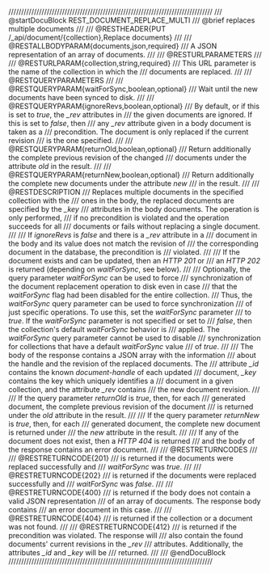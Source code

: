 ////////////////////////////////////////////////////////////////////////////////
/// @startDocuBlock REST_DOCUMENT_REPLACE_MULTI
/// @brief replaces multiple documents
///
/// @RESTHEADER{PUT /_api/document/{collection},Replace documents}
///
/// @RESTALLBODYPARAM{documents,json,required}
/// A JSON representation of an array of documents.
///
/// @RESTURLPARAMETERS
///
/// @RESTURLPARAM{collection,string,required}
/// This URL parameter is the name of the collection in which the
/// documents are replaced.
///
/// @RESTQUERYPARAMETERS
///
/// @RESTQUERYPARAM{waitForSync,boolean,optional}
/// Wait until the new documents have been synced to disk.
///
/// @RESTQUERYPARAM{ignoreRevs,boolean,optional}
/// By default, or if this is set to *true*, the *_rev* attributes in 
/// the given documents are ignored. If this is set to *false*, then
/// any *_rev* attribute given in a body document is taken as a
/// precondition. The document is only replaced if the current revision
/// is the one specified.
///
/// @RESTQUERYPARAM{returnOld,boolean,optional}
/// Return additionally the complete previous revision of the changed 
/// documents under the attribute *old* in the result.
///
/// @RESTQUERYPARAM{returnNew,boolean,optional}
/// Return additionally the complete new documents under the attribute *new*
/// in the result.
///
/// @RESTDESCRIPTION
/// Replaces multiple documents in the specified collection with the
/// ones in the body, the replaced documents are specified by the *_key*
/// attributes in the body documents. The operation is only performed,
/// if no precondition is violated and the operation succeeds for all
/// documents or fails without replacing a single document.
///
/// If *ignoreRevs* is *false* and there is a *_rev* attribute in a
/// document in the body and its value does not match the revision of
/// the corresponding document in the database, the precondition is
/// violated.
///
/// If the document exists and can be updated, then an *HTTP 201* or
/// an *HTTP 202* is returned (depending on *waitForSync*, see below).
///
/// Optionally, the query parameter *waitForSync* can be used to force
/// synchronization of the document replacement operation to disk even in case
/// that the *waitForSync* flag had been disabled for the entire collection.
/// Thus, the *waitForSync* query parameter can be used to force synchronization
/// of just specific operations. To use this, set the *waitForSync* parameter
/// to *true*. If the *waitForSync* parameter is not specified or set to
/// *false*, then the collection's default *waitForSync* behavior is
/// applied. The *waitForSync* query parameter cannot be used to disable
/// synchronization for collections that have a default *waitForSync* value
/// of *true*.
///
/// The body of the response contains a JSON array with the information
/// about the handle and the revision of the replaced documents. The
/// attribute *_id* contains the known *document-handle* of each updated
/// document, *_key* contains the key which uniquely identifies a
/// document in a given collection, and the attribute *_rev* contains
/// the new document revision.
///
/// If the query parameter *returnOld* is *true*, then, for each
/// generated document, the complete previous revision of the document
/// is returned under the *old* attribute in the result.
///
/// If the query parameter *returnNew* is *true*, then, for each
/// generated document, the complete new document is returned under
/// the *new* attribute in the result.
///
/// If any of the document does not exist, then a *HTTP 404* is returned
/// and the body of the response contains an error document.
///
/// @RESTRETURNCODES
///
/// @RESTRETURNCODE{201}
/// is returned if the documents were replaced successfully and
/// *waitForSync* was *true*.
///
/// @RESTRETURNCODE{202}
/// is returned if the documents were replaced successfully and
/// *waitForSync* was *false*.
///
/// @RESTRETURNCODE{400}
/// is returned if the body does not contain a valid JSON representation
/// of an array of documents. The response body contains
/// an error document in this case.
///
/// @RESTRETURNCODE{404}
/// is returned if the collection or a document was not found.
///
/// @RESTRETURNCODE{412}
/// is returned if the precondition was violated. The response will
/// also contain the found documents' current revisions in the *_rev*
/// attributes. Additionally, the attributes *_id* and *_key* will be
/// returned.
///
/// @endDocuBlock
////////////////////////////////////////////////////////////////////////////////
